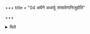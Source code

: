 +++
title = "04 अथैने अध्वर्युः संस्रावेणाभिजुहोति"

+++

<details><summary>थिते</summary>

4. The Adhvaryu offers the remnant ghee (in the Juhu) upon both these (viz. the omentum-roasting-sticks).
</details>
